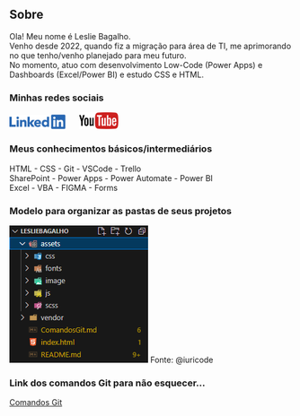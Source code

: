 ﻿<h2>Sobre</h2>
Ola! Meu nome é Leslie Bagalho.<br>
Venho desde 2022, quando fiz a migração para área de TI, me aprimorando no que tenho/venho planejado para meu futuro.<br>
No momento, atuo com desenvolvimento Low-Code (Power Apps) e Dashboards (Excel/Power BI) e estudo CSS e HTML.<br>

<h3>Minhas redes sociais</h3>
<div>
    <a href="https://www.linkedin.com/in/lesliebagalho/" target="_blank"><img src="assets/image/linkedin.png" style="width: 100px;" alt=""></a>
    &nbsp;&nbsp;&nbsp;&nbsp;
    <a href="https://www.youtube.com/@l2bsolucoes-ofc" target="_blank"><img src="assets/image/youtube.png" style="width: 70px;" alt=""></a>
</div>

<h3>Meus conhecimentos básicos/intermediários</h3>
HTML - CSS - Git - VSCode - Trello<br>
SharePoint - Power Apps - Power Automate - Power BI<br>
Excel - VBA - FIGMA - Forms

<h3>Modelo para organizar as pastas de seus projetos</h3>
<img src="assets/image/orgnizar-pastas-dev.png" alt="">
Fonte: @iuricode

<h3>Link dos comandos Git para não esquecer...</h3>
<div>
    <a href="/ComandosGit.md">Comandos Git</a>
</div>
